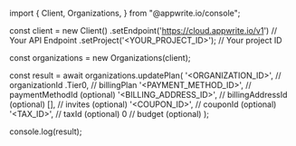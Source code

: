import { Client, Organizations,  } from "@appwrite.io/console";

const client = new Client()
    .setEndpoint('https://cloud.appwrite.io/v1') // Your API Endpoint
    .setProject('<YOUR_PROJECT_ID>'); // Your project ID

const organizations = new Organizations(client);

const result = await organizations.updatePlan(
    '<ORGANIZATION_ID>', // organizationId
    .Tier0, // billingPlan
    '<PAYMENT_METHOD_ID>', // paymentMethodId (optional)
    '<BILLING_ADDRESS_ID>', // billingAddressId (optional)
    [], // invites (optional)
    '<COUPON_ID>', // couponId (optional)
    '<TAX_ID>', // taxId (optional)
    0 // budget (optional)
);

console.log(result);
